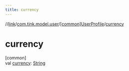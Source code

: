 ```yaml
---
title: currency
---
```

//[link](../../../index.html)/[com.tink.model.user](../index.html)/[[common]UserProfile](index.html)/[currency](currency.html)



# currency



[common]\
val [currency](currency.html): [String](https://kotlinlang.org/api/latest/jvm/stdlib/kotlin/-string/index.html)




